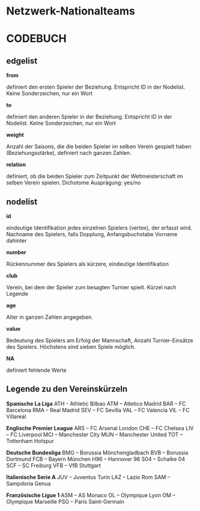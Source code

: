 # Netzwerk-Nationalteams
# CODEBUCH							
											
## edgelist ##					

**from**	

definiert den ersten Spieler der Beziehung. Entspricht ID in der Nodelist. Keine Sonderzeichen, nur ein Wort						

**to**	 	

definiert den anderen Spieler in der Beziehung. Entspricht ID in der Nodelist. Keine Sonderzeichen, nur ein Wort 						

**weight**	

Anzahl der Saisons, die die beiden Spieler im selben Verein gespielt haben (Beziehungsstärke), definiert nach ganzen Zahlen.	

**relation**	

definiert, ob die beiden Spieler zum Zeitpunkt der Weltmeisterschaft im selben Verein spielen. Dichotome Ausprägung: yes/no						

## nodelist ##

**id**		

eindeutige Identifikation jedes einzelnen Spielers (vertex), der erfasst wird. Nachname des Spielers, falls Dopplung, Anfangsbuchstabe Vorname dahinter 			

**number**	

Rückennummer des Spielers als kürzere, eindeutige Identifikation						

**club**	

Verein, bei dem der Spieler zum besagten Turnier spielt. Kürzel nach Legende						

**age**		

Alter in ganzen Zahlen angegeben.						

**value**	

Bedeutung des Spielers am Erfolg der Mannschaft, Anzahl Turnier-Einsätze des Spielers. Höchstens sind sieben Spiele möglich.						
							
**NA**		

definiert fehlende Werte						
							
## Legende zu den Vereinskürzeln ##

**Spanische La Liga**
ATH - Athletic Bilbao
ATM – Atletico Madrid
BAR – FC Barcelona
RMA – Real Madrid
SEV – FC Sevilla
VAL – FC Valencia
VIL – FC Villareal

**Englische Premier League**
ARS – FC Arsenal London
CHE – FC Chelsea
LIV – FC Liverpool 
MCI – Manchester City
MUN – Manchester United 
TOT – Tottenham Hotspur

**Deutsche Bundesliga**
BMG – Borussia Mönchengladbach
BVB – Borussia Dortmund
FCB – Bayern München
H96 – Hannover 96
S04 – Schalke 04
SCF – SC Freiburg
VFB – VfB Stuttgart

**Italienische Serie A**
JUV – Juventus Turin
LAZ – Lazio Rom
SAM – Sampdoria Genua

**Französische Ligue 1**
ASM – AS Monaco
OL – Olympique Lyon 
OM – Olympique Marseille
PSG – Paris Saint-Germain

